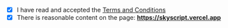 - [x] I have read and accepted the [Terms and Conditions](http://js.org/terms.html)
- [x] There is reasonable content on the page: **https://skyscript.vercel.app**
